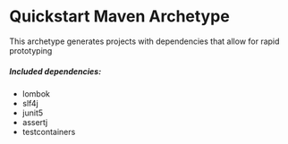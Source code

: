 # Quickstart Maven Archetype

This archetype generates projects with dependencies that allow for rapid prototyping 

##### Included dependencies:
- lombok 
- slf4j 
- junit5 
- assertj 
- testcontainers